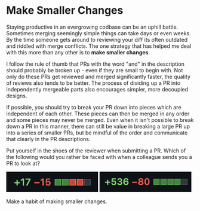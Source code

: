 # Make Smaller Changes

Staying productive in an evergrowing codbase can be an uphill battle. Sometimes merging seemingly simple things can take days or even weeks. By the time someone gets around to reviewing your diff its often outdated and riddled with merge conflicts. The one strategy that has helped me deal with this more than any other is to **make smaller changes**.

I follow the rule of thumb that PRs with the word "and" in the description should probably be broken up - even if they are small to begin with. Not only do these PRs get reviewed and merged significantly faster, the quality of reviews also tends to be better. The process of dividing up a PR into independently mergeable parts also encourages simpler, more decoupled designs.

If possible, you should try to break your PR down into pieces which are independent of each other. These pieces can then be merged in any order and some pieces may never be merged. Even when it isn't possible to break down a PR in this manner, there can still be value in breaking a large PR up into a series of smaller PRs, but be mindful of the order and communicate that clearly in the PR descriptions.

Put yourself in the shoes of the reviewer when submitting a PR. Which of the following would you rather be faced with when a colleague sends you a PR to look at?

![PR Diff with 17 lines added, 15 lines removed](https://github.com/jeppes/make-smaller-changes/blob/main/small-pr.png?raw=true)
![PR Diff with 536 lines added, 80 lines removed](https://github.com/jeppes/make-smaller-changes/blob/main/large-pr.png?raw=true)


Make a habit of making smaller changes.
